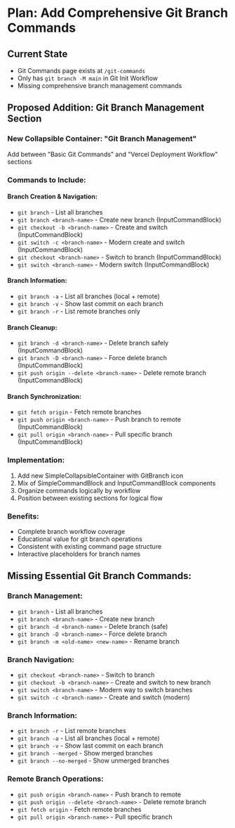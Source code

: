 # Plan: Add Comprehensive Git Branch Commands

## Current State

- Git Commands page exists at `/git-commands`
- Only has `git branch -M main` in Git Init Workflow
- Missing comprehensive branch management commands

## Proposed Addition: Git Branch Management Section

### New Collapsible Container: "Git Branch Management"

Add between "Basic Git Commands" and "Vercel Deployment Workflow" sections

### Commands to Include:

#### Branch Creation & Navigation:

- `git branch` - List all branches
- `git branch <branch-name>` - Create new branch (InputCommandBlock)
- `git checkout -b <branch-name>` - Create and switch (InputCommandBlock)
- `git switch -c <branch-name>` - Modern create and switch (InputCommandBlock)
- `git checkout <branch-name>` - Switch to branch (InputCommandBlock)
- `git switch <branch-name>` - Modern switch (InputCommandBlock)

#### Branch Information:

- `git branch -a` - List all branches (local + remote)
- `git branch -v` - Show last commit on each branch
- `git branch -r` - List remote branches only

#### Branch Cleanup:

- `git branch -d <branch-name>` - Delete branch safely (InputCommandBlock)
- `git branch -D <branch-name>` - Force delete branch (InputCommandBlock)
- `git push origin --delete <branch-name>` - Delete remote branch (InputCommandBlock)

#### Branch Synchronization:

- `git fetch origin` - Fetch remote branches
- `git push origin <branch-name>` - Push branch to remote (InputCommandBlock)
- `git pull origin <branch-name>` - Pull specific branch (InputCommandBlock)

### Implementation:

1. Add new SimpleCollapsibleContainer with GitBranch icon
2. Mix of SimpleCommandBlock and InputCommandBlock components
3. Organize commands logically by workflow
4. Position between existing sections for logical flow

### Benefits:

- Complete branch workflow coverage
- Educational value for git branch operations
- Consistent with existing command page structure
- Interactive placeholders for branch names

## Missing Essential Git Branch Commands:

### Branch Management:

- `git branch` - List all branches
- `git branch <branch-name>` - Create new branch
- `git branch -d <branch-name>` - Delete branch (safe)
- `git branch -D <branch-name>` - Force delete branch
- `git branch -m <old-name> <new-name>` - Rename branch

### Branch Navigation:

- `git checkout <branch-name>` - Switch to branch
- `git checkout -b <branch-name>` - Create and switch to new branch
- `git switch <branch-name>` - Modern way to switch branches
- `git switch -c <branch-name>` - Create and switch (modern)

### Branch Information:

- `git branch -r` - List remote branches
- `git branch -a` - List all branches (local + remote)
- `git branch -v` - Show last commit on each branch
- `git branch --merged` - Show merged branches
- `git branch --no-merged` - Show unmerged branches

### Remote Branch Operations:

- `git push origin <branch-name>` - Push branch to remote
- `git push origin --delete <branch-name>` - Delete remote branch
- `git fetch origin` - Fetch remote branches
- `git pull origin <branch-name>` - Pull specific branch
